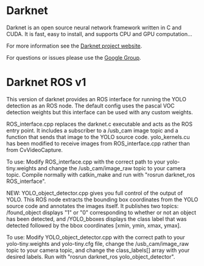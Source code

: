 # Darknet 
Darknet is an open source neural network framework written in C and CUDA. It is fast, easy to install, and supports CPU and GPU computation...

For more information see the [Darknet project website](http://pjreddie.com/darknet).

For questions or issues please use the [Google Group](https://groups.google.com/forum/#!forum/darknet).

# Darknet ROS v1
This version of darknet provides an ROS interface for running the YOLO detection as an ROS node.  The default config uses the pascal VOC detection weights but this interface can be used with any custom weights.

ROS_interface.cpp replaces the darknet.c executable and acts as the ROS entry point.  It includes a subscriber to a /usb_cam image topic and a function that sends that image to the YOLO source code.  yolo_kernels.cu has been modified to receive images from ROS_interface.cpp rather than from CvVideoCapture.

To use: Modify ROS_interface.cpp with the correct path to your yolo-tiny.weights and change the /usb_cam/image_raw topic to your camera topic.  Compile normally with catkin_make and run with "rosrun darknet_ros ROS_interface".

NEW: YOLO_object_detector.cpp gives you full control of the output of YOLO.  This ROS node extracts the bounding box coordinates from the YOLO source code and annotates the images itself.  It publishes two topics: /found_object displays "1" or "0" corresponding to whether or not an object has been detected, and /YOLO_bboxes displays the class label that was detected followed by the bbox coordinates [xmin, ymin, xmax, ymax]. 

To use: Modify YOLO_object_detector.cpp with the correct path to your yolo-tiny.weights and yolo-tiny.cfg file, change the /usb_cam/image_raw topic to your camera topic, and change the class_labels[] array with your desired labels.  Run with "rosrun darknet_ros yolo_object_detector".



